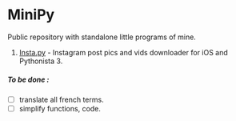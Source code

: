 # MiniPy
Public repository with standalone little programs of mine. 

1. [Insta.py](./Insta.py) - Instagram post pics and vids downloader for iOS and Pythonista 3.

##### To be done :
- [ ] translate all french terms.
- [ ] simplify functions, code.
